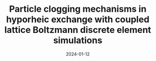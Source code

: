 ---
title: "Particle clogging mechanisms in hyporheic exchange with coupled lattice Boltzmann discrete element simulations"
collection: publications
category: manuscripts
permalink: /publication/zhang2024pof
date: 2024-01-12
venue: 'Physics of Fluids'
paperurl: 'https://doi.org/10.1063/5.0179201'
citation: 'Zhang, X., Du, D., Man, T., Ge, Z., & Huppert, H. E. (2024). &quot;Particle clogging mechanisms in hyporheic exchange with coupled lattice Boltzmann discrete element simulations&quot; <i>Physics of Fluids</i>.  36(1): 013312.'
---